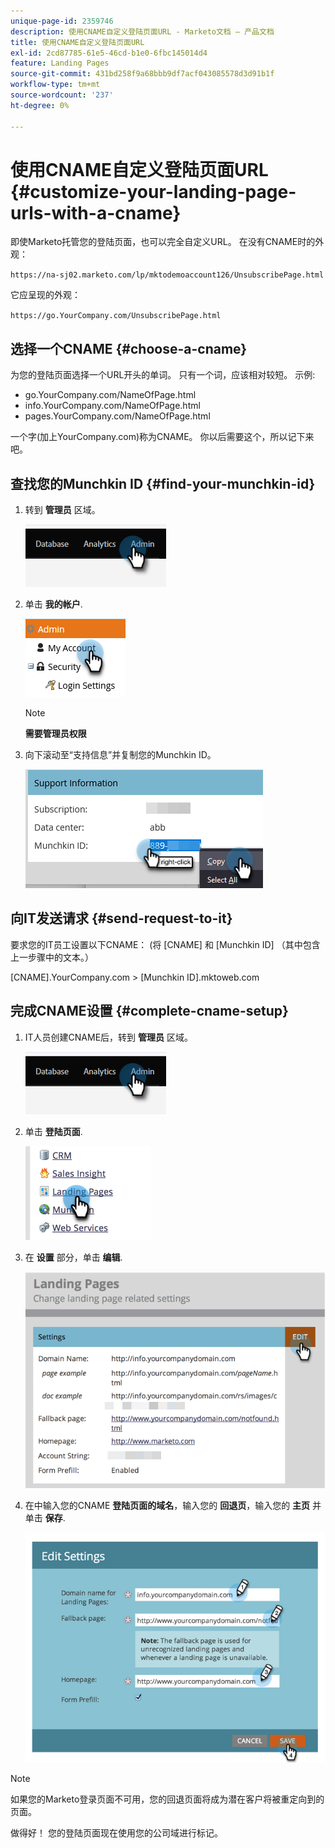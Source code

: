```yaml
---
unique-page-id: 2359746
description: 使用CNAME自定义登陆页面URL - Marketo文档 — 产品文档
title: 使用CNAME自定义登陆页面URL
exl-id: 2cd87785-61e5-46cd-b1e0-6fbc145014d4
feature: Landing Pages
source-git-commit: 431bd258f9a68bbb9df7acf043085578d3d91b1f
workflow-type: tm+mt
source-wordcount: '237'
ht-degree: 0%

---
```


# 使用CNAME自定义登陆页面URL {#customize-your-landing-page-urls-with-a-cname}

即使Marketo托管您的登陆页面，也可以完全自定义URL。 在没有CNAME时的外观：

`https://na-sj02.marketo.com/lp/mktodemoaccount126/UnsubscribePage.html`

它应呈现的外观：

`https://go.YourCompany.com/UnsubscribePage.html`

## 选择一个CNAME {#choose-a-cname}

为您的登陆页面选择一个URL开头的单词。 只有一个词，应该相对较短。 示例:

* go.YourCompany.com/NameOfPage.html
* info.YourCompany.com/NameOfPage.html
* pages.YourCompany.com/NameOfPage.html

一个字(加上YourCompany.com)称为CNAME。 你以后需要这个，所以记下来吧。

## 查找您的Munchkin ID {#find-your-munchkin-id}

1. 转到 **管理员** 区域。

   ![](assets/customize-your-landing-page-urls-with-a-cname-1.png)

1. 单击 **我的帐户**.

   ![](assets/customize-your-landing-page-urls-with-a-cname-2.png)

   >[!NOTE]
   >
   >**需要管理员权限**

1. 向下滚动至“支持信息”并复制您的Munchkin ID。

   ![](assets/customize-your-landing-page-urls-with-a-cname-3.png)

## 向IT发送请求 {#send-request-to-it}

要求您的IT员工设置以下CNAME： (将 [CNAME] 和 [Munchkin ID] （其中包含上一步骤中的文本。）

[CNAME].YourCompany.com > [Munchkin ID].mktoweb.com

## 完成CNAME设置 {#complete-cname-setup}

1. IT人员创建CNAME后，转到 **管理员** 区域。

   ![](assets/customize-your-landing-page-urls-with-a-cname-4.png)

1. 单击 **登陆页面**.

   ![](assets/customize-your-landing-page-urls-with-a-cname-5.png)

1. 在 **设置** 部分，单击 **编辑**.

   ![](assets/customize-your-landing-page-urls-with-a-cname-6.png)

1. 在中输入您的CNAME **登陆页面的域名**，输入您的 **回退页**，输入您的 **主页** 并单击 **保存**.

   ![](assets/customize-your-landing-page-urls-with-a-cname-7.png)

>[!NOTE]
>
>如果您的Marketo登录页面不可用，您的回退页面将成为潜在客户将被重定向到的页面。

做得好！ 您的登陆页面现在使用您的公司域进行标记。
